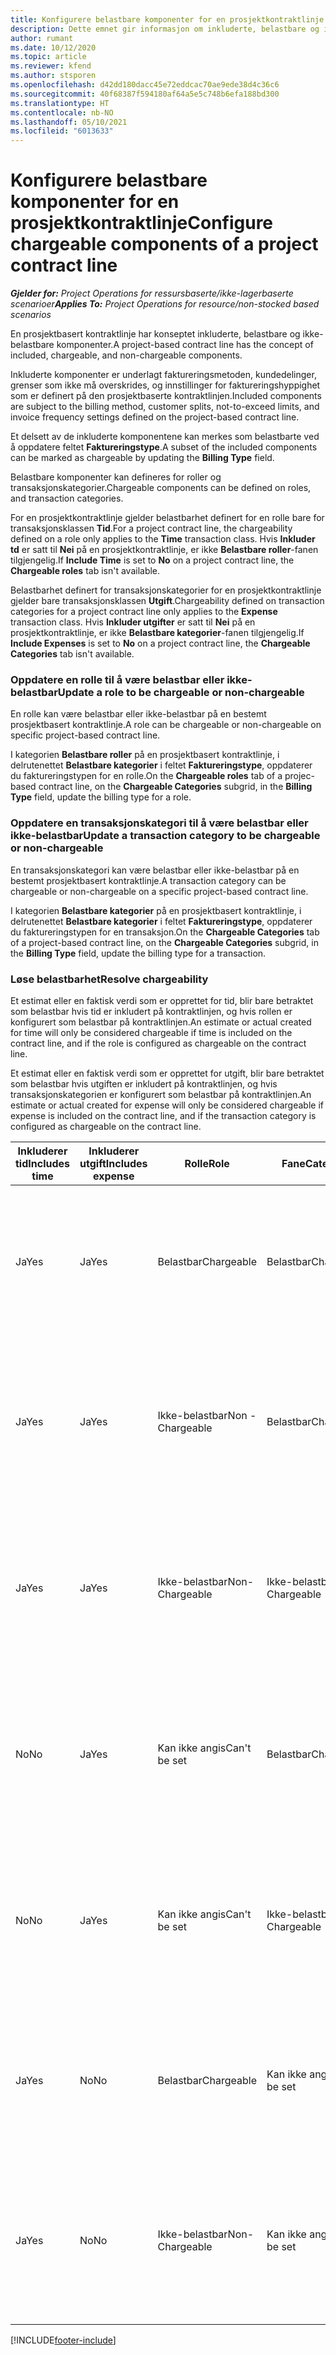 ```yaml
---
title: Konfigurere belastbare komponenter for en prosjektkontraktlinje
description: Dette emnet gir informasjon om inkluderte, belastbare og ikke-belastbare komponenter på kontraktlinjer.
author: rumant
ms.date: 10/12/2020
ms.topic: article
ms.reviewer: kfend
ms.author: stsporen
ms.openlocfilehash: d42dd180dacc45e72eddcac70ae9ede38d4c36c6
ms.sourcegitcommit: 40f68387f594180af64a5e5c748b6efa188bd300
ms.translationtype: HT
ms.contentlocale: nb-NO
ms.lasthandoff: 05/10/2021
ms.locfileid: "6013633"
---
```

# <a name="configure-chargeable-components-of-a-project-contract-line"></a><span data-ttu-id="31bf2-103">Konfigurere belastbare komponenter for en prosjektkontraktlinje</span><span class="sxs-lookup"><span data-stu-id="31bf2-103">Configure chargeable components of a project contract line</span></span>

<span data-ttu-id="31bf2-104">_**Gjelder for:** Project Operations for ressursbaserte/ikke-lagerbaserte scenarioer_</span><span class="sxs-lookup"><span data-stu-id="31bf2-104">_**Applies To:** Project Operations for resource/non-stocked based scenarios_</span></span>

<span data-ttu-id="31bf2-105">En prosjektbasert kontraktlinje har konseptet inkluderte, belastbare og ikke-belastbare komponenter.</span><span class="sxs-lookup"><span data-stu-id="31bf2-105">A project-based contract line has the concept of included, chargeable, and non-chargeable components.</span></span>

<span data-ttu-id="31bf2-106">Inkluderte komponenter er underlagt faktureringsmetoden, kundedelinger, grenser som ikke må overskrides, og innstillinger for faktureringshyppighet som er definert på den prosjektbaserte kontraktlinjen.</span><span class="sxs-lookup"><span data-stu-id="31bf2-106">Included components are subject to the billing method, customer splits, not-to-exceed limits, and invoice frequency settings defined on the project-based contract line.</span></span>

<span data-ttu-id="31bf2-107">Et delsett av de inkluderte komponentene kan merkes som belastbarte ved å oppdatere feltet **Faktureringstype**.</span><span class="sxs-lookup"><span data-stu-id="31bf2-107">A subset of the included components can be marked as chargeable by updating the **Billing Type** field.</span></span>

<span data-ttu-id="31bf2-108">Belastbare komponenter kan defineres for roller og transaksjonskategorier.</span><span class="sxs-lookup"><span data-stu-id="31bf2-108">Chargeable components can be defined on roles, and transaction categories.</span></span>

<span data-ttu-id="31bf2-109">For en prosjektkontraktlinje gjelder belastbarhet definert for en rolle bare for transaksjonsklassen **Tid**.</span><span class="sxs-lookup"><span data-stu-id="31bf2-109">For a project contract line, the chargeability defined on a role only applies to the **Time** transaction class.</span></span> <span data-ttu-id="31bf2-110">Hvis **Inkluder td** er satt til **Nei** på en prosjektkontraktlinje, er ikke **Belastbare roller**-fanen tilgjengelig.</span><span class="sxs-lookup"><span data-stu-id="31bf2-110">If **Include Time** is set to **No** on a project contract line, the **Chargeable roles** tab isn't available.</span></span>

<span data-ttu-id="31bf2-111">Belastbarhet definert for transaksjonskategorier for en prosjektkontraktlinje gjelder bare transaksjonsklassen **Utgift**.</span><span class="sxs-lookup"><span data-stu-id="31bf2-111">Chargeability defined on transaction categories for a project contract line only applies to the **Expense** transaction class.</span></span> <span data-ttu-id="31bf2-112">Hvis **Inkluder utgifter** er satt til **Nei** på en prosjektkontraktlinje, er ikke **Belastbare kategorier**-fanen tilgjengelig.</span><span class="sxs-lookup"><span data-stu-id="31bf2-112">If **Include Expenses** is set to **No** on a project contract line, the **Chargeable Categories** tab isn't available.</span></span>

### <a name="update-a-role-to-be-chargeable-or-non-chargeable"></a><span data-ttu-id="31bf2-113">Oppdatere en rolle til å være belastbar eller ikke-belastbar</span><span class="sxs-lookup"><span data-stu-id="31bf2-113">Update a role to be chargeable or non-chargeable</span></span>

<span data-ttu-id="31bf2-114">En rolle kan være belastbar eller ikke-belastbar på en bestemt prosjektbasert kontraktlinje.</span><span class="sxs-lookup"><span data-stu-id="31bf2-114">A role can be chargeable or non-chargeable on specific project-based contract line.</span></span>

<span data-ttu-id="31bf2-115">I kategorien **Belastbare roller** på en prosjektbasert kontraktlinje, i delrutenettet **Belastbare kategorier** i feltet **Faktureringstype**, oppdaterer du faktureringstypen for en rolle.</span><span class="sxs-lookup"><span data-stu-id="31bf2-115">On the **Chargeable roles** tab of a projec-based contract line, on the **Chargeable Categories** subgrid, in the **Billing Type** field, update the billing type for a role.</span></span>

### <a name="update-a-transaction-category-to-be-chargeable-or-non-chargeable"></a><span data-ttu-id="31bf2-116">Oppdatere en transaksjonskategori til å være belastbar eller ikke-belastbar</span><span class="sxs-lookup"><span data-stu-id="31bf2-116">Update a transaction category to be chargeable or non-chargeable</span></span>

<span data-ttu-id="31bf2-117">En transaksjonskategori kan være belastbar eller ikke-belastbar på en bestemt prosjektbasert kontraktlinje.</span><span class="sxs-lookup"><span data-stu-id="31bf2-117">A transaction category can be chargeable or non-chargeable on a specific project-based contract line.</span></span>

<span data-ttu-id="31bf2-118">I kategorien **Belastbare kategorier** på en prosjektbasert kontraktlinje, i delrutenettet **Belastbare kategorier** i feltet **Faktureringstype**, oppdaterer du faktureringstypen for en transaksjon.</span><span class="sxs-lookup"><span data-stu-id="31bf2-118">On the **Chargeable Categories** tab of a project-based contract line, on the **Chargeable Categories** subgrid, in the **Billing Type** field, update the billing type for a transaction.</span></span>

### <a name="resolve-chargeability"></a><span data-ttu-id="31bf2-119">Løse belastbarhet</span><span class="sxs-lookup"><span data-stu-id="31bf2-119">Resolve chargeability</span></span>

<span data-ttu-id="31bf2-120">Et estimat eller en faktisk verdi som er opprettet for tid, blir bare betraktet som belastbar hvis tid er inkludert på kontraktlinjen, og hvis rollen er konfigurert som belastbar på kontraktlinjen.</span><span class="sxs-lookup"><span data-stu-id="31bf2-120">An estimate or actual created for time will only be considered chargeable if time is included on the contract line, and if the role is configured as chargeable on the contract line.</span></span>

<span data-ttu-id="31bf2-121">Et estimat eller en faktisk verdi som er opprettet for utgift, blir bare betraktet som belastbar hvis utgiften er inkludert på kontraktlinjen, og hvis transaksjonskategorien er konfigurert som belastbar på kontraktlinjen.</span><span class="sxs-lookup"><span data-stu-id="31bf2-121">An estimate or actual created for expense will only be considered chargeable if expense is included on the contract line, and if the transaction category is configured as chargeable on the contract line.</span></span>

| <span data-ttu-id="31bf2-122">Inkluderer tid</span><span class="sxs-lookup"><span data-stu-id="31bf2-122">Includes time</span></span> | <span data-ttu-id="31bf2-123">Inkluderer utgift</span><span class="sxs-lookup"><span data-stu-id="31bf2-123">Includes expense</span></span> | <span data-ttu-id="31bf2-124">Rolle</span><span class="sxs-lookup"><span data-stu-id="31bf2-124">Role</span></span> | <span data-ttu-id="31bf2-125">Fane</span><span class="sxs-lookup"><span data-stu-id="31bf2-125">Category</span></span> | <span data-ttu-id="31bf2-126">Oppgave</span><span class="sxs-lookup"><span data-stu-id="31bf2-126">Task</span></span> |
| --- | --- | --- | --- | --- |
| <span data-ttu-id="31bf2-127">Ja</span><span class="sxs-lookup"><span data-stu-id="31bf2-127">Yes</span></span> | <span data-ttu-id="31bf2-128">Ja</span><span class="sxs-lookup"><span data-stu-id="31bf2-128">Yes</span></span> | <span data-ttu-id="31bf2-129">Belastbar</span><span class="sxs-lookup"><span data-stu-id="31bf2-129">Chargeable</span></span> | <span data-ttu-id="31bf2-130">Belastbar</span><span class="sxs-lookup"><span data-stu-id="31bf2-130">Chargeable</span></span> | <span data-ttu-id="31bf2-131">Fakturering på en faktisk tidsverdi: Belastbar</span><span class="sxs-lookup"><span data-stu-id="31bf2-131">Billing on a time actual: Chargeable</span></span> </br><span data-ttu-id="31bf2-132">Faktureringstype for en faktisk utgiftsverdi: Belastbar</span><span class="sxs-lookup"><span data-stu-id="31bf2-132">Billing type on an expense actual: Chargeable</span></span> |
| <span data-ttu-id="31bf2-133">Ja</span><span class="sxs-lookup"><span data-stu-id="31bf2-133">Yes</span></span> | <span data-ttu-id="31bf2-134">Ja</span><span class="sxs-lookup"><span data-stu-id="31bf2-134">Yes</span></span> | <span data-ttu-id="31bf2-135">Ikke-belastbar</span><span class="sxs-lookup"><span data-stu-id="31bf2-135">Non - Chargeable</span></span> | <span data-ttu-id="31bf2-136">Belastbar</span><span class="sxs-lookup"><span data-stu-id="31bf2-136">Chargeable</span></span> | <span data-ttu-id="31bf2-137">Fakturering på en faktisk tidsverdi: Ikke-belastbar</span><span class="sxs-lookup"><span data-stu-id="31bf2-137">Billing on a time actual: Non-Chargeable</span></span> </br><span data-ttu-id="31bf2-138">Faktureringstype for en faktisk utgiftsverdi: Belastbar</span><span class="sxs-lookup"><span data-stu-id="31bf2-138">Billing type on an expense actual: Chargeable</span></span> |
| <span data-ttu-id="31bf2-139">Ja</span><span class="sxs-lookup"><span data-stu-id="31bf2-139">Yes</span></span> | <span data-ttu-id="31bf2-140">Ja</span><span class="sxs-lookup"><span data-stu-id="31bf2-140">Yes</span></span> | <span data-ttu-id="31bf2-141">Ikke-belastbar</span><span class="sxs-lookup"><span data-stu-id="31bf2-141">Non-Chargeable</span></span> | <span data-ttu-id="31bf2-142">Ikke-belastbar</span><span class="sxs-lookup"><span data-stu-id="31bf2-142">Non-Chargeable</span></span> | <span data-ttu-id="31bf2-143">Fakturering på en faktisk tidsverdi: Ikke-belastbar</span><span class="sxs-lookup"><span data-stu-id="31bf2-143">Billing on a time actual: Non-Chargeable</span></span> </br><span data-ttu-id="31bf2-144">Faktureringstype for en faktisk utgiftsverdi: Ikke-belastbar</span><span class="sxs-lookup"><span data-stu-id="31bf2-144">Billing type on an expense actual: Non-Chargeable</span></span> |
| <span data-ttu-id="31bf2-145">No</span><span class="sxs-lookup"><span data-stu-id="31bf2-145">No</span></span> | <span data-ttu-id="31bf2-146">Ja</span><span class="sxs-lookup"><span data-stu-id="31bf2-146">Yes</span></span> | <span data-ttu-id="31bf2-147">Kan ikke angis</span><span class="sxs-lookup"><span data-stu-id="31bf2-147">Can't be set</span></span> | <span data-ttu-id="31bf2-148">Belastbar</span><span class="sxs-lookup"><span data-stu-id="31bf2-148">Chargeable</span></span> | <span data-ttu-id="31bf2-149">Fakturering på en faktisk tidsverdi: Ikke tilgjengelig</span><span class="sxs-lookup"><span data-stu-id="31bf2-149">Billing on a time actual: Not available</span></span> </br><span data-ttu-id="31bf2-150">Faktureringstype for en faktisk utgiftsverdi: Belastbar</span><span class="sxs-lookup"><span data-stu-id="31bf2-150">Billing type on an expense actual:Chargeable</span></span> |
| <span data-ttu-id="31bf2-151">No</span><span class="sxs-lookup"><span data-stu-id="31bf2-151">No</span></span> | <span data-ttu-id="31bf2-152">Ja</span><span class="sxs-lookup"><span data-stu-id="31bf2-152">Yes</span></span> | <span data-ttu-id="31bf2-153">Kan ikke angis</span><span class="sxs-lookup"><span data-stu-id="31bf2-153">Can't be set</span></span> | <span data-ttu-id="31bf2-154">Ikke-belastbar</span><span class="sxs-lookup"><span data-stu-id="31bf2-154">Non-Chargeable</span></span> | <span data-ttu-id="31bf2-155">Fakturering på en faktisk tidsverdi: Ikke tilgjengelig</span><span class="sxs-lookup"><span data-stu-id="31bf2-155">Billing on a time actual: Not available</span></span> </br><span data-ttu-id="31bf2-156">Faktureringstype for en faktisk utgiftsverdi: Ikke-belastbar</span><span class="sxs-lookup"><span data-stu-id="31bf2-156">Billing type on an expense actual: Non-chargeable</span></span> |
| <span data-ttu-id="31bf2-157">Ja</span><span class="sxs-lookup"><span data-stu-id="31bf2-157">Yes</span></span> | <span data-ttu-id="31bf2-158">No</span><span class="sxs-lookup"><span data-stu-id="31bf2-158">No</span></span> | <span data-ttu-id="31bf2-159">Belastbar</span><span class="sxs-lookup"><span data-stu-id="31bf2-159">Chargeable</span></span> | <span data-ttu-id="31bf2-160">Kan ikke angis</span><span class="sxs-lookup"><span data-stu-id="31bf2-160">Can't be set</span></span> | <span data-ttu-id="31bf2-161">Fakturering på en faktisk tidsverdi: Belastbar</span><span class="sxs-lookup"><span data-stu-id="31bf2-161">Billing on a time actual: Chargeable</span></span> </br><span data-ttu-id="31bf2-162">Faktureringstype for en faktisk utgiftsverdi: Ikke tilgjengelig</span><span class="sxs-lookup"><span data-stu-id="31bf2-162">Billing type on an expense actual: Not available</span></span> |
| <span data-ttu-id="31bf2-163">Ja</span><span class="sxs-lookup"><span data-stu-id="31bf2-163">Yes</span></span> | <span data-ttu-id="31bf2-164">No</span><span class="sxs-lookup"><span data-stu-id="31bf2-164">No</span></span> | <span data-ttu-id="31bf2-165">Ikke-belastbar</span><span class="sxs-lookup"><span data-stu-id="31bf2-165">Non-Chargeable</span></span> | <span data-ttu-id="31bf2-166">Kan ikke angis</span><span class="sxs-lookup"><span data-stu-id="31bf2-166">Can't be set</span></span> | <span data-ttu-id="31bf2-167">Fakturering på en faktisk tidsverdi: Ikke-belastbar</span><span class="sxs-lookup"><span data-stu-id="31bf2-167">Billing on a time actual: Non-chargeable</span></span> </br> <span data-ttu-id="31bf2-168">Faktureringstype for en faktisk utgiftsverdi: Ikke tilgjengelig</span><span class="sxs-lookup"><span data-stu-id="31bf2-168">Billing type on an expense actual: Not available</span></span> |


[!INCLUDE[footer-include](../includes/footer-banner.md)]
